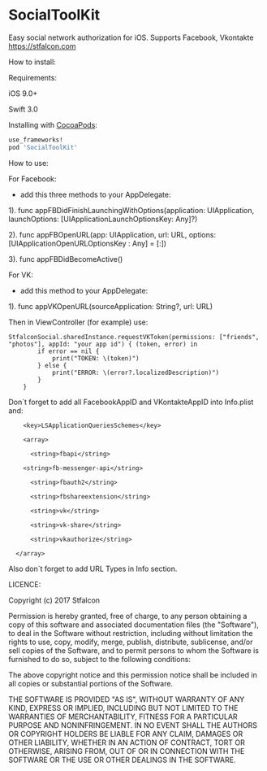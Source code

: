 # SocialToolKit
Easy social network authorization for iOS. Supports Facebook, Vkontakte https://stfalcon.com

How to install:

Requirements:

iOS 9.0+

Swift 3.0

Installing with [CocoaPods](https://cocoapods.org):

```ruby
use_frameworks!
pod 'SocialToolKit'
```

How to use:

For Facebook:

- add this three methods to your AppDelegate:

1). func appFBDidFinishLaunchingWithOptions(application: UIApplication, launchOptions: [UIApplicationLaunchOptionsKey: Any]?)

2). func appFBOpenURL(app: UIApplication, url: URL, options: [UIApplicationOpenURLOptionsKey : Any] = [:])

3). func appFBDidBecomeActive()

For VK:

- add this method to your AppDelegate:

1). func appVKOpenURL(sourceApplication: String?, url: URL)

Then in ViewController (for example) use:


	StfalconSocial.sharedInstance.requestVKToken(permissions: ["friends", "photos"], appId: "your app id") { (token, error) in
            if error == nil {
                print("TOKEN: \(token)")
            } else {
                print("ERROR: \(error?.localizedDescription)")
            }
        }
				
Don`t forget to add all FacebookAppID and VKontakteAppID into Info.plist and:


		<key>LSApplicationQueriesSchemes</key> 
 
    	<array>		  
	
 		  <string>fbapi</string>
		
 	  	<string>fb-messenger-api</string>
		
 		  <string>fbauth2</string>
		
 		  <string>fbshareextension</string>
		
 		  <string>vk</string>
		
 		  <string>vk-share</string>
		
 		  <string>vkauthorize</string>
		
	  </array>
	 
Also don`t forget to add URL Types in Info section.

LICENCE:

 Copyright (c) 2017 Stfalcon

 Permission is hereby granted, free of charge, to any person obtaining a copy
 of this software and associated documentation files (the "Software"), to deal
 in the Software without restriction, including without limitation the rights
 to use, copy, modify, merge, publish, distribute, sublicense, and/or sell
 copies of the Software, and to permit persons to whom the Software is
 furnished to do so, subject to the following conditions:

 The above copyright notice and this permission notice shall be included in
 all copies or substantial portions of the Software.

 THE SOFTWARE IS PROVIDED "AS IS", WITHOUT WARRANTY OF ANY KIND, EXPRESS OR
 IMPLIED, INCLUDING BUT NOT LIMITED TO THE WARRANTIES OF MERCHANTABILITY,
 FITNESS FOR A PARTICULAR PURPOSE AND NONINFRINGEMENT. IN NO EVENT SHALL THE
 AUTHORS OR COPYRIGHT HOLDERS BE LIABLE FOR ANY CLAIM, DAMAGES OR OTHER
 LIABILITY, WHETHER IN AN ACTION OF CONTRACT, TORT OR OTHERWISE, ARISING FROM,
 OUT OF OR IN CONNECTION WITH THE SOFTWARE OR THE USE OR OTHER DEALINGS IN
 THE SOFTWARE.

	
